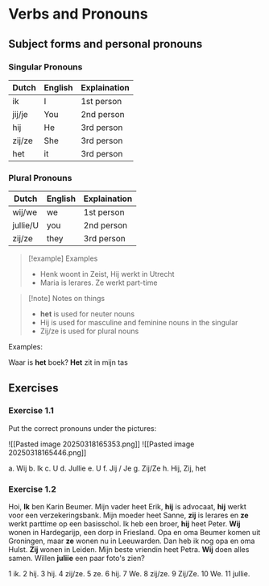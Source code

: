 # Verbs and Pronouns

## Subject forms and personal pronouns

### Singular Pronouns
| Dutch | English | Explaination |
| ---- | ---- | ----- |
| ik | I | 1st person |
| jij/je | You | 2nd person |
| hij | He | 3rd person |
| zij/ze | She | 3rd person |
| het | it | 3rd person |

### Plural Pronouns

| Dutch | English | Explaination |
| ---- | ---- | ---- |
| wij/we | we | 1st person |
| jullie/U | you | 2nd person |
| zij/ze | they | 3rd person |

>[!example] Examples
> - Henk woont in Zeist, Hij werkt in Utrecht
> - Maria is lerares. Ze werkt part-time

>[!note] Notes on things
>- **het** is used for neuter nouns
>- Hij is used for masculine and feminine nouns in the singular
>- Zij/ze is used for plural nouns

Examples:

Waar is **het** boek? **Het** zit in mijn tas
## Exercises

### Exercise 1.1

Put the correct pronouns under the pictures:

![[Pasted image 20250318165353.png]]
![[Pasted image 20250318165446.png]]

a. Wij
b. Ik
c. U
d. Jullie
e. U
f. Jij / Je
g. Zij/Ze
h. Hij, Zij, het

### Exercise 1.2

Hoi, **Ik** ben Karin Beumer. Mijn vader heet Erik, **hij** is advocaat, **hij** werkt voor een verzekeringsbank. Mijn moeder heet Sanne, **zij** is lerares en **ze** werkt parttime op een basisschol. Ik heb een broer, **hij** heet Peter. **Wij** wonen in Hardegarijp, een dorp in Friesland. Opa en oma Beumer komen uit Groningen, maar **ze** wonen nu in Leeuwarden. Dan heb ik nog opa en oma Hulst. **Zij** wonen in Leiden. Mijn beste vriendin heet Petra. **Wij** doen alles samen. Willen **juliie** een paar foto's zien?

1 ik. 2 hij. 3 hij. 4 zij/ze. 5 ze. 6 hij. 7 We. 8 zij/ze. 9 Zij/Ze. 10 We. 11 jullie.

